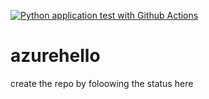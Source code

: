 [![Python application test with Github Actions](https://github.com/mrtz16562/azurehello/actions/workflows/main.yml/badge.svg)](https://github.com/mrtz16562/azurehello/actions/workflows/main.yml)


# azurehello

create the repo by foloowing the status here
